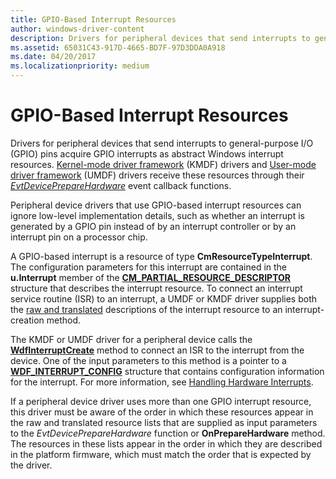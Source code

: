 ```yaml
---
title: GPIO-Based Interrupt Resources
author: windows-driver-content
description: Drivers for peripheral devices that send interrupts to general-purpose I/O (GPIO) pins acquire GPIO interrupts as abstract Windows interrupt resources.
ms.assetid: 65031C43-917D-4665-BD7F-97D3DDA0A918
ms.date: 04/20/2017
ms.localizationpriority: medium
---
```


# GPIO-Based Interrupt Resources


Drivers for peripheral devices that send interrupts to general-purpose I/O (GPIO) pins acquire GPIO interrupts as abstract Windows interrupt resources. [Kernel-mode driver framework](https://msdn.microsoft.com/library/windows/hardware/ff544296) (KMDF) drivers and [User-mode driver framework](../wdf/overview-of-the-umdf.md) (UMDF) drivers receive these resources through their [*EvtDevicePrepareHardware*](https://docs.microsoft.com/windows-hardware/drivers/ddi/content/wdfdevice/nc-wdfdevice-evt_wdf_device_prepare_hardware) event callback functions.

Peripheral device drivers that use GPIO-based interrupt resources can ignore low-level implementation details, such as whether an interrupt is generated by a GPIO pin instead of by an interrupt controller or by an interrupt pin on a processor chip.

A GPIO-based interrupt is a resource of type **CmResourceTypeInterrupt**. The configuration parameters for this interrupt are contained in the **u.Interrupt** member of the [**CM\_PARTIAL\_RESOURCE\_DESCRIPTOR**](https://msdn.microsoft.com/library/windows/hardware/ff541977) structure that describes the interrupt resource. To connect an interrupt service routine (ISR) to an interrupt, a UMDF or KMDF driver supplies both the [raw and translated](https://msdn.microsoft.com/library/windows/hardware/ff544561) descriptions of the interrupt resource to an interrupt-creation method.

The KMDF or UMDF driver for a peripheral device calls the [**WdfInterruptCreate**](https://docs.microsoft.com/windows-hardware/drivers/ddi/content/wdfinterrupt/nf-wdfinterrupt-wdfinterruptcreate) method to connect an ISR to the interrupt from the device. One of the input parameters to this method is a pointer to a [**WDF\_INTERRUPT\_CONFIG**](https://docs.microsoft.com/windows-hardware/drivers/ddi/content/wdfinterrupt/ns-wdfinterrupt-_wdf_interrupt_config) structure that contains configuration information for the interrupt. For more information, see [Handling Hardware Interrupts](../wdf/handling-hardware-interrupts.md).

If a peripheral device driver uses more than one GPIO interrupt resource, this driver must be aware of the order in which these resources appear in the raw and translated resource lists that are supplied as input parameters to the *EvtDevicePrepareHardware* function or **OnPrepareHardware** method. The resources in these lists appear in the order in which they are described in the platform firmware, which must match the order that is expected by the driver.

 

 




